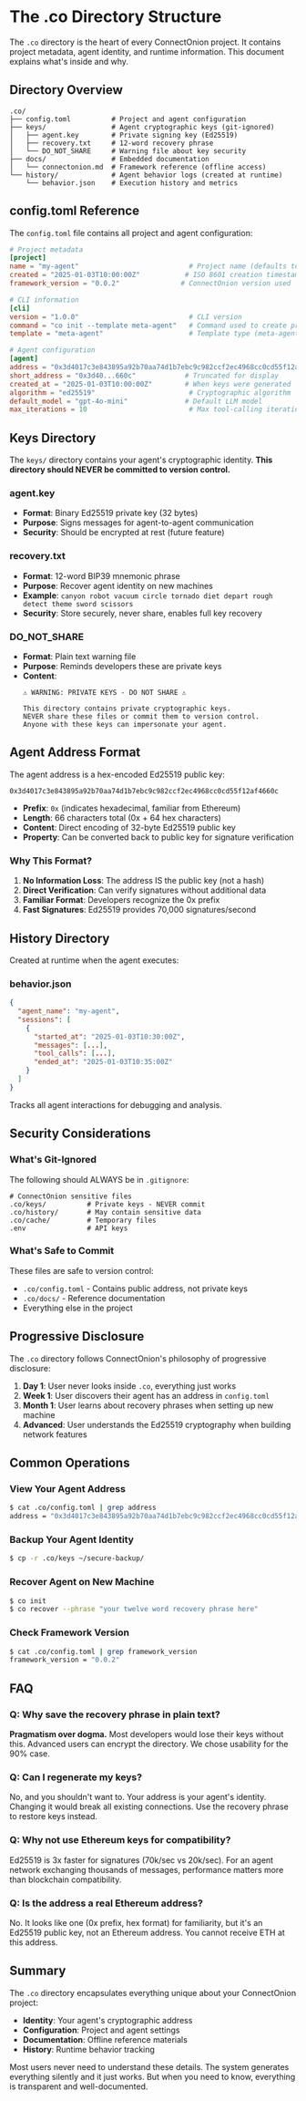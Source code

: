 # The .co Directory Structure

The `.co` directory is the heart of every ConnectOnion project. It contains project metadata, agent identity, and runtime information. This document explains what's inside and why.

## Directory Overview

```
.co/
├── config.toml          # Project and agent configuration
├── keys/                # Agent cryptographic keys (git-ignored)
│   ├── agent.key        # Private signing key (Ed25519)
│   ├── recovery.txt     # 12-word recovery phrase
│   └── DO_NOT_SHARE     # Warning file about key security
├── docs/                # Embedded documentation
│   └── connectonion.md  # Framework reference (offline access)
└── history/             # Agent behavior logs (created at runtime)
    └── behavior.json    # Execution history and metrics
```

## config.toml Reference

The `config.toml` file contains all project and agent configuration:

```toml
# Project metadata
[project]
name = "my-agent"                           # Project name (defaults to directory name)
created = "2025-01-03T10:00:00Z"           # ISO 8601 creation timestamp
framework_version = "0.0.2"               # ConnectOnion version used

# CLI information
[cli]
version = "1.0.0"                           # CLI version
command = "co init --template meta-agent"   # Command used to create project
template = "meta-agent"                     # Template type (meta-agent, playwright)

# Agent configuration
[agent]
address = "0x3d4017c3e843895a92b70aa74d1b7ebc9c982ccf2ec4968cc0cd55f12af4660c"
short_address = "0x3d40...660c"            # Truncated for display
created_at = "2025-01-03T10:00:00Z"        # When keys were generated
algorithm = "ed25519"                       # Cryptographic algorithm
default_model = "gpt-4o-mini"              # Default LLM model
max_iterations = 10                         # Max tool-calling iterations
```

## Keys Directory

The `keys/` directory contains your agent's cryptographic identity. **This directory should NEVER be committed to version control.**

### agent.key
- **Format**: Binary Ed25519 private key (32 bytes)
- **Purpose**: Signs messages for agent-to-agent communication
- **Security**: Should be encrypted at rest (future feature)

### recovery.txt
- **Format**: 12-word BIP39 mnemonic phrase
- **Purpose**: Recover agent identity on new machines
- **Example**: `canyon robot vacuum circle tornado diet depart rough detect theme sword scissors`
- **Security**: Store securely, never share, enables full key recovery

### DO_NOT_SHARE
- **Format**: Plain text warning file
- **Purpose**: Reminds developers these are private keys
- **Content**: 
  ```
  ⚠️ WARNING: PRIVATE KEYS - DO NOT SHARE ⚠️
  
  This directory contains private cryptographic keys.
  NEVER share these files or commit them to version control.
  Anyone with these keys can impersonate your agent.
  ```

## Agent Address Format

The agent address is a hex-encoded Ed25519 public key:

```
0x3d4017c3e843895a92b70aa74d1b7ebc9c982ccf2ec4968cc0cd55f12af4660c
```

- **Prefix**: `0x` (indicates hexadecimal, familiar from Ethereum)
- **Length**: 66 characters total (0x + 64 hex characters)
- **Content**: Direct encoding of 32-byte Ed25519 public key
- **Property**: Can be converted back to public key for signature verification

### Why This Format?

1. **No Information Loss**: The address IS the public key (not a hash)
2. **Direct Verification**: Can verify signatures without additional data
3. **Familiar Format**: Developers recognize the 0x prefix
4. **Fast Signatures**: Ed25519 provides 70,000 signatures/second

## History Directory

Created at runtime when the agent executes:

### behavior.json
```json
{
  "agent_name": "my-agent",
  "sessions": [
    {
      "started_at": "2025-01-03T10:30:00Z",
      "messages": [...],
      "tool_calls": [...],
      "ended_at": "2025-01-03T10:35:00Z"
    }
  ]
}
```

Tracks all agent interactions for debugging and analysis.

## Security Considerations

### What's Git-Ignored

The following should ALWAYS be in `.gitignore`:

```gitignore
# ConnectOnion sensitive files
.co/keys/          # Private keys - NEVER commit
.co/history/       # May contain sensitive data
.co/cache/         # Temporary files
.env               # API keys
```

### What's Safe to Commit

These files are safe to version control:

- `.co/config.toml` - Contains public address, not private keys
- `.co/docs/` - Reference documentation
- Everything else in the project

## Progressive Disclosure

The `.co` directory follows ConnectOnion's philosophy of progressive disclosure:

1. **Day 1**: User never looks inside `.co`, everything just works
2. **Week 1**: User discovers their agent has an address in `config.toml`
3. **Month 1**: User learns about recovery phrases when setting up new machine
4. **Advanced**: User understands the Ed25519 cryptography when building network features

## Common Operations

### View Your Agent Address
```bash
$ cat .co/config.toml | grep address
address = "0x3d4017c3e843895a92b70aa74d1b7ebc9c982ccf2ec4968cc0cd55f12af4660c"
```

### Backup Your Agent Identity
```bash
$ cp -r .co/keys ~/secure-backup/
```

### Recover Agent on New Machine
```bash
$ co init
$ co recover --phrase "your twelve word recovery phrase here"
```

### Check Framework Version
```bash
$ cat .co/config.toml | grep framework_version
framework_version = "0.0.2"
```

## FAQ

### Q: Why save the recovery phrase in plain text?

**Pragmatism over dogma.** Most developers would lose their keys without this. Advanced users can encrypt the directory. We chose usability for the 90% case.

### Q: Can I regenerate my keys?

No, and you shouldn't want to. Your address is your agent's identity. Changing it would break all existing connections. Use the recovery phrase to restore keys instead.

### Q: Why not use Ethereum keys for compatibility?

Ed25519 is 3x faster for signatures (70k/sec vs 20k/sec). For an agent network exchanging thousands of messages, performance matters more than blockchain compatibility.

### Q: Is the address a real Ethereum address?

No. It looks like one (0x prefix, hex format) for familiarity, but it's an Ed25519 public key, not an Ethereum address. You cannot receive ETH at this address.

## Summary

The `.co` directory encapsulates everything unique about your ConnectOnion project:
- **Identity**: Your agent's cryptographic address
- **Configuration**: Project and agent settings
- **Documentation**: Offline reference materials
- **History**: Runtime behavior tracking

Most users never need to understand these details. The system generates everything silently and it just works. But when you need to know, everything is transparent and well-documented.